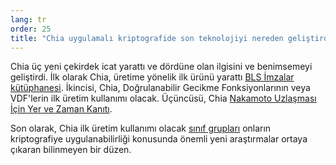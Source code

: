 ```yaml
---
lang: tr
order: 25
title: "Chia uygulamalı kriptografide son teknolojiyi nereden geliştirdi?"
---
```


Chia üç yeni çekirdek icat yarattı ve dördüne olan ilgisini ve benimsemeyi geliştirdi. İlk olarak Chia, üretime yönelik ilk ürünü yarattı [BLS İmzalar kütüphanesi](https://github.com/Chia-Network/bls-signatures). İkincisi, Chia, Doğrulanabilir Gecikme Fonksiyonlarının veya VDF'lerin ilk üretim kullanımı olacak. Üçüncüsü, Chia [Nakamoto Uzlaşması İçin Yer ve Zaman Kanıtı](https://www.chia.net/assets/ChiaGreenPaper.pdf).

Son olarak, Chia ilk üretim kullanımı olacak [sınıf grupları](https://github.com/Chia-Network/vdf-competition/blob/master/classgroups.pdf) onların kriptografiye uygulanabilirliği konusunda önemli yeni araştırmalar ortaya çıkaran bilinmeyen bir düzen.
